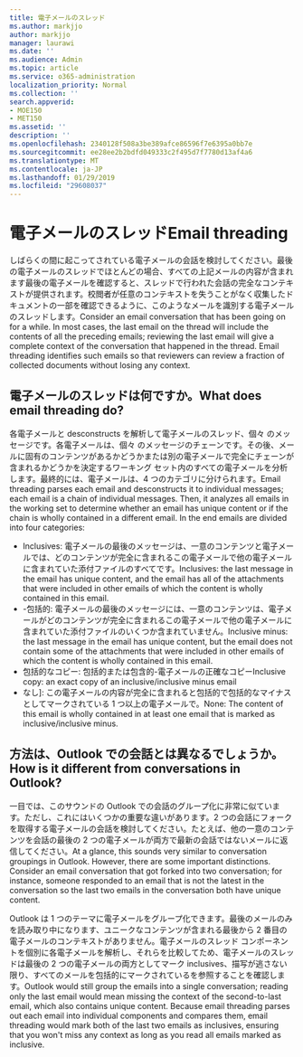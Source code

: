 ```yaml
---
title: 電子メールのスレッド
ms.author: markjjo
author: markjjo
manager: laurawi
ms.date: ''
ms.audience: Admin
ms.topic: article
ms.service: o365-administration
localization_priority: Normal
ms.collection: ''
search.appverid:
- MOE150
- MET150
ms.assetid: ''
description: ''
ms.openlocfilehash: 2340128f508a3be389afce86596f7e6395a0bb7e
ms.sourcegitcommit: ee28ee2b2bdfd049333c2f495d7f7780d13af4a6
ms.translationtype: MT
ms.contentlocale: ja-JP
ms.lasthandoff: 01/29/2019
ms.locfileid: "29608037"
---
```

# <a name="email-threading"></a><span data-ttu-id="9c4be-102">電子メールのスレッド</span><span class="sxs-lookup"><span data-stu-id="9c4be-102">Email threading</span></span>
<span data-ttu-id="9c4be-p101">しばらくの間に起こってされている電子メールの会話を検討してください。最後の電子メールのスレッドでほとんどの場合、すべての上記メールの内容が含まれます最後の電子メールを確認すると、スレッドで行われた会話の完全なコンテキストが提供されます。校閲者が任意のコンテキストを失うことがなく収集したドキュメントの一部を確認できるように、このようなメールを識別する電子メールのスレッドします。</span><span class="sxs-lookup"><span data-stu-id="9c4be-p101">Consider an email conversation that has been going on for a while. In most cases, the last email on the thread will include the contents of all the preceding emails; reviewing the last email will give a complete context of the conversation that happened in the thread. Email threading identifies such emails so that reviewers can review a fraction of collected documents without losing any context.</span></span>

## <a name="what-does-email-threading-do"></a><span data-ttu-id="9c4be-106">電子メールのスレッドは何ですか。</span><span class="sxs-lookup"><span data-stu-id="9c4be-106">What does email threading do?</span></span>
<span data-ttu-id="9c4be-p102">各電子メールと desconstructs を解析して電子メールのスレッド、個々 のメッセージです。各電子メールは、個々 のメッセージのチェーンです。その後、メールに固有のコンテンツがあるかどうかまたは別の電子メールで完全にチェーンが含まれるかどうかを決定するワーキング セット内のすべての電子メールを分析します。最終的には、電子メールは、4 つのカテゴリに分けられます。</span><span class="sxs-lookup"><span data-stu-id="9c4be-p102">Email threading parses each email and desconstructs it to individual messages; each email is a chain of individual messages. Then, it analyzes all emails in the working set to determine whether an email has unique content or if the chain is wholly contained in a different email. In the end emails are divided into four categories:</span></span>
- <span data-ttu-id="9c4be-110">Inclusives: 電子メールの最後のメッセージは、一意のコンテンツと電子メールでは、どのコンテンツが完全に含まれるこの電子メールで他の電子メールに含まれていた添付ファイルのすべてです。</span><span class="sxs-lookup"><span data-stu-id="9c4be-110">Inclusives: the last message in the email has unique content, and the email has all of the attachments that were included in other emails of which the content is wholly contained in this email.</span></span>
- <span data-ttu-id="9c4be-111">-包括的: 電子メールの最後のメッセージには、一意のコンテンツは、電子メールがどのコンテンツが完全に含まれるこの電子メールで他の電子メールに含まれていた添付ファイルのいくつか含まれていません。</span><span class="sxs-lookup"><span data-stu-id="9c4be-111">Inclusive minus: the last message in the email has unique content, but the email does not contain some of the attachments that were included in other emails of which the content is wholly contained in this email.</span></span>
- <span data-ttu-id="9c4be-112">包括的なコピー: 包括的または包含的-電子メールの正確なコピー</span><span class="sxs-lookup"><span data-stu-id="9c4be-112">Inclusive copy: an exact copy of an inclusive/inclusive minus email</span></span>
- <span data-ttu-id="9c4be-113">なし]: この電子メールの内容が完全に含まれると包括的で包括的なマイナスとしてマークされている 1 つ以上の電子メールで。</span><span class="sxs-lookup"><span data-stu-id="9c4be-113">None: The content of this email is wholly contained in at least one email that is marked as inclusive/inclusive minus.</span></span>

## <a name="how-is-it-different-from-conversations-in-outlook"></a><span data-ttu-id="9c4be-114">方法は、Outlook での会話とは異なるでしょうか。</span><span class="sxs-lookup"><span data-stu-id="9c4be-114">How is it different from conversations in Outlook?</span></span>
<span data-ttu-id="9c4be-p103">一目では、このサウンドの Outlook での会話のグループ化に非常に似ています。ただし、これにはいくつかの重要な違いがあります。2 つの会話にフォークを取得する電子メールの会話を検討してください。たとえば、他の一意のコンテンツを会話の最後の 2 つの電子メールが両方で最新の会話ではないメールに返信してください。</span><span class="sxs-lookup"><span data-stu-id="9c4be-p103">At a glance, this sounds very similar to conversation groupings in Outlook. However, there are some important distinctions. Consider an email conversation that got forked into two conversation; for instance, someone responded to an email that is not the latest in the conversation so the last two emails in the conversation both have unique content.</span></span>

<span data-ttu-id="9c4be-p104">Outlook は 1 つのテーマに電子メールをグループ化できます。最後のメールのみを読み取り中になります、ユニークなコンテンツが含まれる最後から 2 番目の電子メールのコンテキストがありません。電子メールのスレッド コンポーネントを個別に各電子メールを解析し、それらを比較してため、電子メールのスレッドは最後の 2 つの電子メールの両方としてマーク inclusives、描写が逃さない限り、すべてのメールを包括的にマークされているを参照することを確認します。</span><span class="sxs-lookup"><span data-stu-id="9c4be-p104">Outlook would still group the emails into a single conversation; reading only the last email would mean missing the context of the second-to-last email, which also contains unique content. Because email threading parses out each email into individual components and compares them, email threading would mark both of the last two emails as inclusives, ensuring that you won't miss any context as long as you read all emails marked as inclusive.</span></span>